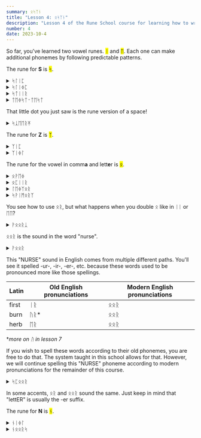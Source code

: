 ```yaml
---
summary: ᛟᛋᛉᚾ
title: "Lesson 4: ᛟᛋᛉᚾ"
description: "Lesson 4 of the Rune School course for learning how to write Modern English with the Anglo-Saxon futhorc"
number: 4
date: 2023-10-4
---
```


So far, you've learned two vowel runes. <mark>ᛁ</mark> and <mark>ᛖ</mark>. Each one can make additional phonemes by following predictable patterns.

The rune for <strong>S</strong> is <mark>ᛋ</mark>.

<details>
    <summary>ᛋᛚᛁᛈ</summary>
    <p>slip</p>
</details>

<details>
    <summary>ᛋᛚᛁᛄᛈ</summary>
    <p>sleep</p>
</details>

<details>
    <summary>ᛋᛏᛁᛁᚱ</summary>
    <p>steer</p>
</details>

<details>
    <summary>ᛏᛖᛄᛋᛏ᛫​ᛏᛖᛋᛏ</summary>
    <p>taste test</p>
</details>

That little dot you just saw is the rune version of a space!

<details>
    <summary>ᛋᛣᛖᛖᚱᛡ</summary>
    <p>scary</p>
</details>

The rune for <strong>Z</strong> is <mark>ᛉ</mark>.

<details>
    <summary>ᛉᛁᛈ</summary>
    <p>zip</p>
</details>

<details>
    <summary>ᛉᛁᛄᛚ</summary>
    <p>zeal</p>
</details>

The rune for the vowel in comm<strong>a</strong> and lett<strong>e</strong>r is <mark>ᛟ</mark>.

<details>
    <summary>ᛟᚹᛖᛄ</summary>
    <p>away</p>
</details>

<details>
    <summary>ᛟᛈᛁᛁᚱ</summary>
    <p>appear</p>
</details>

<details>
    <summary>ᛚᛖᛄᛉᛟᚱ</summary>
    <p>laser</p>
</details>

<details>
    <summary>ᛋᚹᛁᛗᛟᚱᛉ</summary>
    <p>swimmers</p>
</details>

You see how to use ᛟᚱ, but what happens when you double ᛟ like in ᛁᛁ or ᛖᛖ?

<details>
    <summary>ᚹᛟᛟᚱᛣ</summary>
    <p>work</p>
</details>

ᛟᛟᚱ is the sound in the word "nurse".

<details>
    <summary>ᚹᛟᛟᚱ</summary>
    <p>were</p>
</details>

This "NURSE" sound in English comes from multiple different paths. You'll see it spelled -ur-, -ir-, -er-, etc. because these words used to be pronounced more like those spellings. 

| Latin | Old English pronunciations | Modern English pronunciations |
| --- | --- | --- |
| first | ᛁᚱ | ᛟᛟᚱ |
| burn | ᚢᚱ* | ᛟᛟᚱ |
| herb | ᛖᚱ | ᛟᛟᚱ |

**more on ᚢ in lesson 7*

If you wish to spell these words according to their old phonemes, you are free to do that. The system taught in this school allows for that. However, we will continue spelling this "NURSE" phoneme according to modern pronunciations for the remainder of this course.

<details>
    <summary>ᛋᛈᛟᛟᚱ</summary>
    <p>spur</p>
</details>

In some accents, ᛟᚱ and ᛟᛟᚱ sound the same. Just keep in mind that "lettER" is usually the -er suffix. 

The rune for <strong>N</strong> is <mark>ᚾ</mark>.

<details>
    <summary>ᚾᛁᛄᛚ</summary>
    <p>kneel / Neal</p>
</details>

<details>
    <summary>ᚾᛟᛟᚱᛋ</summary>
    <p>nurse</p>
</details>

